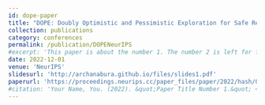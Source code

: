 ```yaml
---
id: dope-paper
title: "DOPE: Doubly Optimistic and Pessimistic Exploration for Safe Reinforcement Learning, A Bura, A HasanzadeZonuzy, D Kalathil, S Shakkottai, Jean-Francois Chamberland"
collection: publications
category: conferences
permalink: /publication/DOPENeurIPS
#excerpt: 'This paper is about the number 1. The number 2 is left for future work.'
date: 2022-12-01
venue: 'NeurIPS'
slidesurl: 'http://archanabura.github.io/files/slides1.pdf'
paperurl: 'https://proceedings.neurips.cc/paper_files/paper/2022/hash/076a93fd42aa85f5ccee921a01d77dd5-Abstract-Conference.html'
#citation: 'Your Name, You. (2022). &quot;Paper Title Number 1.&quot; <i>Journal 1</i>. 1(1).'
---
```


